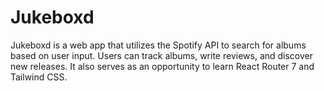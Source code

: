 # Jukeboxd

Jukeboxd is a web app that utilizes the Spotify API to search for albums based on user input. Users can track albums, write reviews, and discover new releases. It also serves as an opportunity to learn React Router 7 and Tailwind CSS.
